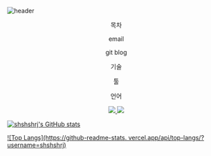 ![header](https://capsule-render.vercel.app/api?type=wave&color=auto&height=300&section=header&text=Welcome!&fontSize=90&animation=fadeIn&fontAlignY=38&desc=My%20GitHub%20profile&descAlignY=51&descAlign=62)
<p align='center'> 목차 </p>
<p align='center'> email </p>
<p align='center'> git blog </p>
<p align='center'> 기술 </p>
<p align='center'> 툴 </p>
<p align='center'> 언어 </p>
<p align='center'>
  <a href="https://github.com/kyechan99/capsule-render/labels/Idea">
    <img src="https://img.shields.io/badge/IDEA%20ISSUE%20-%23F7DF1E.svg?&style=for-the-badge&&logoColor=white"/>
  </a>
  <a href="#demo">
    <img src="https://img.shields.io/badge/DEMO%20-%234FC08D.svg?&style=for-the-badge&&logoColor=white"/>
  </a>
</p>


[![shshshrj's GitHub stats](https://github-readme-stats.vercel.app/api?username=shshshrj)](https://github.com/anuraghazra/github-readme-stats)

[![Top Langs](https://github-readme-stats. vercel.app/api/top-langs/?username=shshshrj)](https://github.com/anuraghazra/github-readme-stats)
